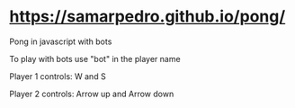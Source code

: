 # https://samarpedro.github.io/pong/

Pong in javascript with bots

To play with bots use "bot" in the player name

Player 1 controls: W and S

Player 2 controls: Arrow up and Arrow down
